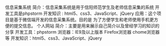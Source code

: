 ﻿信息采集系统
简介：信息采集系统是用于信阳师范学生及老师信息采集的系统
开发工具是phpstorm
开发知识 : html5、css3、JavaScript、jQuery
应用：这个项目是基于微信端开发的信息采集系统。目的是
为了方便学生和老师使用手机更方便的提交信息。
个人网站
简介：主要是用来展示自己简介以及曾经学习的知识的分享
开发工具：phpstorm
浏览器：IE9及以上版本 Firefox浏览器 chome浏览器等
开发知识：html5、css3、JavaScript、jQuery
